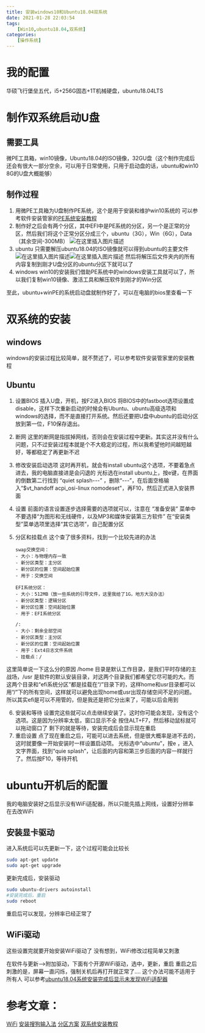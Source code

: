 ```yaml
---
title: 安装windows10和Ubuntu18.04双系统
date: 2021-01-28 22:03:54
tags: 
    [Win10,ubuntu18.04,双系统] 
categories: 
    [操作系统]
---
```

# 我的配置
华硕飞行堡垒五代，i5+256G固态+1T机械硬盘，ubuntu18.04LTS

# 制作双系统启动U盘

## 需要工具
微PE工具箱，win10镜像，Ubuntu18.04的ISO镜像，32GU盘（这个制作完成后还会有很大一部分空余，可以用于日常使用，只用于启动盘的话，ubuntu和win10 8G的U盘大概能够）

## 制作过程
1. 用微PE工具箱为U盘制作PE系统，这个是用于安装和维护win10系统的
可以参考软件安装管家的[PE系统安装教程](https://mp.weixin.qq.com/s?__biz=MzIwMjE1MjMyMw==&mid=502719825&idx=1&sn=9104261c8b121d6aaae0b11124e90645&chksm=0ee145bd3996ccab948300376dc86d18305ed1f981ba361cee53850ed001f24552addcb63c63&scene=20&xtrack=1&key=550718b070ec51af153ef2fa7f6561bd89e049c0c95440110b1f4cc8ae1503ab88e011c74375991716f9151ed7adc503eef74aa0bf681d120c2dd4a5426d5a35a6fc4af420d6971699c29501b2681215&ascene=1&uin=MTYxNTIyMDEzOQ==&devicetype=Windows%2010%20x64&version=62090072&lang=zh_CN&exportkey=A74S%2b18fXHhNvj3ZK2y3NdI=&pass_ticket=lXTBjZUUl17jl5VJK2C%2bemLrJWEDoeji%2bS9sM0ESR4E5qBCCcxZJ2xptM6sFbNQT)
2. 制作好之后会有两个分区，其中EFI中是PE系统的分区，另一个是正常的分区，然后我们将这个正常分区分成三个，ubuntu（3G），Win（6G），Data（其余空间-300MB）
![在这里插入图片描述](https://img-blog.csdnimg.cn/20200531002825803.png)
3. ubuntu
   	只需要解压ubuntu18.04的ISO镜像就可以得到ubuntu的主要文件![在这里插入图片描述](https://img-blog.csdnimg.cn/20200531003203907.png)![在这里插入图片描述](https://img-blog.csdnimg.cn/20200531003219937.png?x-oss-process=image/watermark,type_ZmFuZ3poZW5naGVpdGk,shadow_10,text_aHR0cHM6Ly9ibG9nLmNzZG4ubmV0L3FxXzQ1MTcyMTU2,size_16,color_FFFFFF,t_70)
   	然后将解压后文件夹内的所有内容复制到刚才U盘分区的ubuntu分区下就可以了
4. windows
	win10的安装我们借助PE系统中的windows安装工具就可以了，所以我们复制win10镜像、激活工具和解压软件到刚才的Win分区

至此，ubuntu+winPE的系统启动盘就制作好了，可以在电脑的bios里查看一下



# 双系统的安装
## windows
windows的安装过程比较简单，就不赘述了，可以参考软件安装管家里的安装教程
## Ubuntu

1. 设置BIOS
 插入U盘，开机，按F2进入BIOS
 将BIOS中的fastboot选项设置成disable，这样下次重新启动的时候会有Ubuntu、ubuntu高级选项和windows的选择，而不是直接打开系统。然后还要把U盘中ubuntu的启动分区放到第一位，F10保存退出。
 
2. 断网
 这里的断网是指拔掉网线，否则会在安装过程中更新。其实这并没有什么问题，只不过安装过程本就是个不大稳定的过程，所以我希望他时间越短越好，等都稳定了再更新不迟
 
 3.  修改安装启动选项
这时再开机，就会有install ubuntu这个选项，不要着急点进去，我的电脑直接进是会闪退的
光标选在install ubuntu上，按e键，在界面的倒数第二行找到 “quiet splash---” ，删除“---”，在后面空格输入“$vt_handoff acpi_osi-linux nomodeset"，再F10，然后正式进入安装界面
 4. 设置
 前面的语言设置逐步选择需要的选项就可以，注意在 “准备安装” 菜单中不要选择“为图形和无线硬件，以及MP3和媒体安装第三方软件”
 在“安装类型”菜单选项里选择“其它选项”，自己配置分区
 
 5. 分区和挂载点
 这个查了很多资料，找到一个比较先进的办法
 
		swap交换空间：
		- 大小：与物理内存一致
		- 新分区类型：主分区
		- 新分区的位置：空间起始位置
		- 用于：交换空间
		
		EFI系统分区：
		- 大小：512MB（放一些系统的引导文件，这里我给了1G，地方大没办法）
		- 新分区类型：逻辑分区
		- 新分区位置：空间起始位置
		- 用于：EFI系统分区

		/:
		- 大小：剩余全部空间
		- 新分区类型：主分区
		- 新分区的位置：空间起始位置
		- 用于：Ext4日志文件系统
		- 挂载点：/

 这里简单说一下这么分的原因
 /home 目录是默认工作目录，是我们平时存储的主战场，/usr 是软件的默认安装目录，对这两个目录我们都希望它尽可能的大。而这两个目录和“efi系统分区”都是挂载在“/”目录下的，这样home和usr目录都可以用“/”下的所有空间，这样就可以避免出现home或usr出现存储空间不足的问题。所以其实efi是可以不用管的，但是我还是把它分出来了，可能以后会用到
 
 6. 安装和等待
 设置完这些就可以点击继续安装了。这时你可能会发现，没有这个选项。这是因为分辨率太低，窗口显示不全
 按住ALT+F7，然后移动鼠标就可以拖动窗口了
 剩下的就是等待，安装完成后会显示现在重启
 7. 重启设置
 点了现在重启之后，可能可以进去系统，但是很大概率是进不去的，这时就要像一开始安装时一样设置启动项。
光标选中“ubuntu”，按e ，进入文字界面，找到“quie splash”，让后面的内容和第三步后面的内容一样就行了。然后按F10，等待开机

# ubuntu开机后的配置
我的电脑安装好之后显示没有WiFi适配器，所以只能先插上网线，设置好分辨率在去改WiFi
## 安装显卡驱动
进入系统后可以先更新一下，这个过程可能会比较长

```bash
sudo apt-get update
sudo apt-get upgrade
```
更新完成后，安装驱动

```bash
sudo ubuntu-drivers autoinstall
#安装完成后，重启
sudo reboot
```
重启后可以发现，分辨率已经正常了


## WiFi驱动
这些设置完就要开始安装WiFi驱动了
没有想到，WiFi修改过程简单又刺激

 在软件与更新-->附加驱动，下面有个开源WiFi驱动，选中，更新，重启
 重启之后刺激的是，屏幕一直闪烁，强制关机后再打开就正常了....
 这个办法可能不适用于所有人
 可以参考[ubuntu18.04系统安装完成后显示未发现WiFi适配器](https://blog.csdn.net/github_33678609/article/details/86502916)


# 参考文章：
 [WiFi](https://blog.csdn.net/github_33678609/article/details/86502916)
 [安装搜狗输入法](https://blog.csdn.net/bornfree5511/article/details/103915552)
 [分区方案](https://blog.csdn.net/weixin_39867394/article/details/80368314)
[双系统安装教程](https://blog.csdn.net/qq_37221466/article/details/81265579)